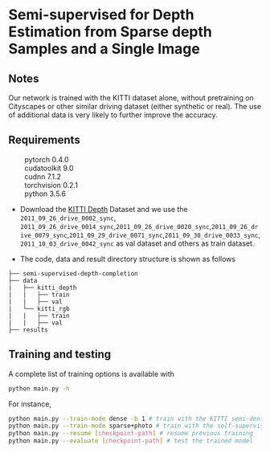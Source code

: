 # Semi-supervised for Depth Estimation from Sparse depth Samples and a Single Image

## Notes
Our network is trained with the KITTI dataset alone, without pretraining on Cityscapes or other similar driving dataset (either synthetic or real). The use of additional data is very likely to further improve the accuracy.

## Requirements
&emsp; &emsp;pytorch 0.4.0  
&emsp; &emsp;cudatoolkit 9.0  
&emsp; &emsp;cudnn 7.1.2  
&emsp; &emsp;torchvision 0.2.1  
&emsp; &emsp;python 3.5.6  

- Download the [KITTI Depth](http://www.cvlibs.net/datasets/kitti/eval_depth.php?benchmark=depth_completion) Dataset and we use the `2011_09_26_drive_0002_sync`, `2011_09_26_drive_0014_sync`,`2011_09_26_drive_0020_sync`,`2011_09_26_drive_0079_sync`,`2011_09_29_drive_0071_sync`,`2011_09_30_drive_0033_sync`,
`2011_10_03_drive_0042_sync` as val dataset and others as train dataset.

- The code, data and result directory structure is shown as follows
```
├── semi-supervised-depth-completion
├── data
|   ├── kitti_depth
|   |   ├── train
|   |   ├── val
|   └── kitti_rgb
|   |   ├── train
|   |   ├── val
├── results
```

## Training and testing
A complete list of training options is available with 
```bash
python main.py -h
```
For instance,
```bash
python main.py --train-mode dense -b 1 # train with the KITTI semi-dense annotations and batch size 1
python main.py --train-mode sparse+photo # train with the self-supervised framework, not using ground truth
python main.py --resume [checkpoint-path] # resume previous training
python main.py --evaluate [checkpoint-path] # test the trained model
```
